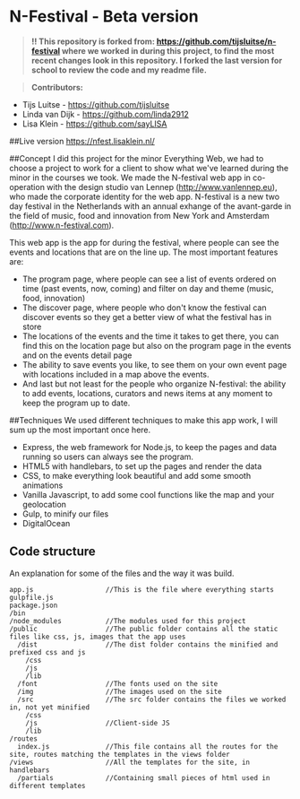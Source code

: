 # N-Festival - Beta version

> **:bangbang: This repository is forked from: https://github.com/tijsluitse/n-festival where we worked in during this project, to find the most recent changes look in this repository. I forked the last version for school to review the code and my readme file.**

>**Contributors:**
* Tijs Luitse - https://github.com/tijsluitse
* Linda van Dijk - https://github.com/linda2912
* Lisa Klein - https://github.com/sayLISA

##Live version
https://nfest.lisaklein.nl/

##Concept
I did this project for the minor Everything Web, we had to choose a project to work for a client to show what we've learned during the minor in the courses we took. We made the N-festival web app in co-operation with the design studio van Lennep (http://www.vanlennep.eu), who made the corporate identity for the web app. N-festival is a new two day festival in the Netherlands with an annual exhange of the avant-garde in the field of music, food and innovation from New York and Amsterdam (http://www.n-festival.com).

This web app is the app for during the festival, where people can see the events and locations that are on the line up. The most important features are:
* The program page, where people can see a list of events ordered on time (past events, now, coming) and filter on day and theme (music, food, innovation)
* The discover page, where people who don't know the festival can discover events so they get a better view of what the festival has in store
* The locations of the events and the time it takes to get there, you can find this on the location page but also on the program page in the events and on the events detail page
* The ability to save events you like, to see them on your own event page with locations included in a map above the events.
* And last but not least for the people who organize N-festival: the ability to add events, locations, curators and news items at any moment to keep the program up to date.

##Techniques
We used different techniques to make this app work, I will sum up the most important once here.
* Express, the web framework for Node.js, to keep the pages and data running so users can always see the program.
* HTML5 with handlebars, to set up the pages and render the data
* CSS, to make everything look beautiful and add some smooth animations
* Vanilla Javascript, to add some cool functions like the map and your geolocation
* Gulp, to minify our files
* DigitalOcean

## Code structure
An explanation for some of the files and the way it was build.

```
app.js                  //This is the file where everything starts
gulpfile.js
package.json
/bin
/node_modules           //The modules used for this project
/public                 //The public folder contains all the static files like css, js, images that the app uses
  /dist                 //The dist folder contains the minified and prefixed css and js
    /css
    /js
    /lib
  /font                 //The fonts used on the site
  /img                  //The images used on the site
  /src                  //The src folder contains the files we worked in, not yet minified
    /css
    /js                 //Client-side JS
    /lib
/routes
  index.js              //This file contains all the routes for the site, routes matching the templates in the views folder
/views                  //All the templates for the site, in handlebars
  /partials             //Containing small pieces of html used in different templates
```
